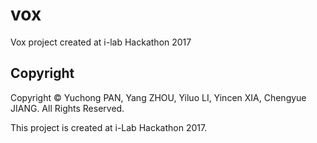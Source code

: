 # vox
Vox project created at i-lab Hackathon 2017

## Copyright
Copyright © Yuchong PAN, Yang ZHOU, Yiluo LI, Yincen XIA, Chengyue JIANG. All Rights Reserved.

This project is created at i-Lab Hackathon 2017.
